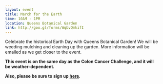 ```yaml
---
layout: event
title: March for the Earth
time: 10AM - 1PM
location: Queens Botanical Garden
link: http://goo.gl/forms/WqbvQmkifI
---
```

Celebrate the historical Earth Day with Queens Botanical Garden! We will be weeding mulching and cleaning up the garden. More information will be emailed as we get closer to the event.

**This event is on the same day as the Colon Cancer Challenge, and it will be weather-dependent.**

**Also, please be sure to sign up [here](http://www.eventbrite.com/e/march-for-the-earth-tickets-15201228283?aff=es2&rank=51).**